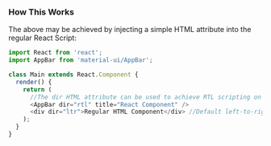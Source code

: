 ### How This Works

The above may be achieved by injecting a simple HTML attribute into the regular React Script:

```js
import React from 'react';
import AppBar from 'material-ui/AppBar';

class Main extends React.Component {
  render() {
    return (
      //The dir HTML attribute can be used to achieve RTL scripting on both regular HTML components and React Components
      <AppBar dir="rtl" title="React Component" /> 
      <div dir="ltr">Regular HTML Component</div> //Default left-to-right alignment
    );
  }
}
```